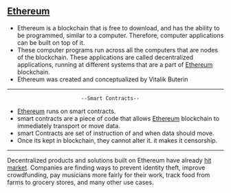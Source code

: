 ## [Ethereum](#Ethereum)

* Ethereum is a blockchain that is free to download, and has the ability to be programmed, similar to a computer. Therefore, computer applications can be built on top of it.
* These computer programs run across all the computers that are nodes of the blockchain. These applications are called decentralized applications, running at different systems that are a part of [Ethereum](#Ethereum) blockchain.
* Ethereum was created and conceptualized by Vitalik Buterin
----------------------------------------------------
							--Smart Contracts--

* [Ethereum](#Ethereum) runs on smart contracts.
* smart contracts are a piece   of code that allows [Ethereum](#Ethereum) blockchain to immediately transport or move data.
* smart Contracts are set of instruction of and when data should move.
* Once its kept in blockchain, they cannot alter it. it makes it censorship.
---------------------------------------------------

Decentralized products and solutions built on Ethereum have already [hit market](https://media.consensys.net/get-to-know-the-47-projects-that-make-up-the-consensys-mesh-478b7d3028c1). Companies are finding ways to prevent identity theft, improve crowdfunding, pay musicians more fairly for their work, track food from farms to grocery stores, and many other use cases.
